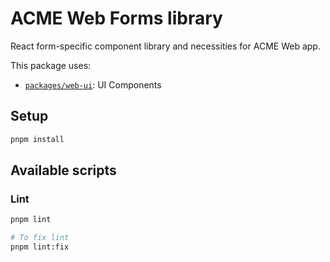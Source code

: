 # ACME Web Forms library

React form-specific component library and necessities for ACME Web app.

This package uses:

- [`packages/web-ui`](../../web-ui): UI Components

## Setup

```bash
pnpm install
```

## Available scripts

### Lint

```bash
pnpm lint

# To fix lint
pnpm lint:fix
```
